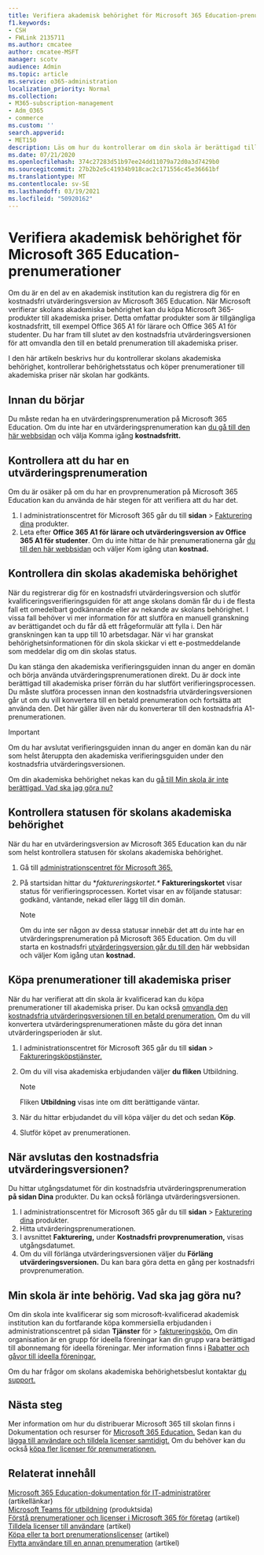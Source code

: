 ```yaml
---
title: Verifiera akademisk behörighet för Microsoft 365 Education-prenumerationer
f1.keywords:
- CSH
- FWLink 2135711
ms.author: cmcatee
author: cmcatee-MSFT
manager: scotv
audience: Admin
ms.topic: article
ms.service: o365-administration
localization_priority: Normal
ms.collection:
- M365-subscription-management
- Adm_O365
- commerce
ms.custom: ''
search.appverid:
- MET150
description: Läs om hur du kontrollerar om din skola är berättigad till den akademiska prissättningen av Microsoft 365 Education.
ms.date: 07/21/2020
ms.openlocfilehash: 374c27283d51b97ee24dd11079a72d0a3d7429b0
ms.sourcegitcommit: 27b2b2e5c41934b918cac2c171556c45e36661bf
ms.translationtype: MT
ms.contentlocale: sv-SE
ms.lasthandoff: 03/19/2021
ms.locfileid: "50920162"
---
```

# <a name="verify-academic-eligibility-for-microsoft-365-education-subscriptions"></a>Verifiera akademisk behörighet för Microsoft 365 Education-prenumerationer

Om du är en del av en akademisk institution kan du registrera dig för en kostnadsfri utvärderingsversion av Microsoft 365 Education. När Microsoft verifierar skolans akademiska behörighet kan du köpa Microsoft 365-produkter till akademiska priser. Detta omfattar produkter som är tillgängliga kostnadsfritt, till exempel Office 365 A1 för lärare och Office 365 A1 för studenter. Du har fram till slutet av den kostnadsfria utvärderingsversionen för att omvandla den till en betald prenumeration till akademiska priser.

I den här artikeln beskrivs hur du kontrollerar skolans akademiska behörighet, kontrollerar behörighetsstatus och köper prenumerationer till akademiska priser när skolan har godkänts.

## <a name="before-you-begin"></a>Innan du börjar

Du måste redan ha en utvärderingsprenumeration på Microsoft 365 Education. Om du inte har en utvärderingsprenumeration kan [du gå till den här webbsidan](https://www.microsoft.com/microsoft-365/academic/compare-office-365-education-plans?activetab=tab%3aprimaryr1) och välja Komma igång **kostnadsfritt.**

## <a name="verify-that-you-have-a-trial-subscription"></a>Kontrollera att du har en utvärderingsprenumeration

Om du är osäker på om du har en provprenumeration på Microsoft 365 Education kan du använda de här stegen för att verifiera att du har det.

1. I administrationscentret för Microsoft 365 går du till **sidan** \> <a href="https://go.microsoft.com/fwlink/p/?linkid=842054" target="_blank">Fakturering dina</a> produkter.
2. Leta efter **Office 365 A1 för lärare och utvärderingsversion** **av Office 365 A1 för studenter**. Om du inte hittar de här prenumerationerna går [du till den här webbsidan](https://www.microsoft.com/microsoft-365/academic/compare-office-365-education-plans?activetab=tab%3aprimaryr1) och väljer Kom igång utan **kostnad.**

## <a name="verify-your-schools-academic-eligibility"></a>Kontrollera din skolas akademiska behörighet

När du registrerar dig för en kostnadsfri utvärderingsversion och slutför kvalificeringsverifieringsguiden för att ange skolans domän får du i de flesta fall ett omedelbart godkännande eller av nekande av skolans behörighet. I vissa fall behöver vi mer information för att slutföra en manuell granskning av berättigandet och du får då ett frågeformulär att fylla i. Den här granskningen kan ta upp till 10 arbetsdagar. När vi har granskat behörighetsinformationen för din skola skickar vi ett e-postmeddelande som meddelar dig om din skolas status.

Du kan stänga den akademiska verifieringsguiden innan du anger en domän och börja använda utvärderingsprenumerationen direkt. Du är dock inte berättigad till akademiska priser förrän du har slutfört verifieringsprocessen. Du måste slutföra processen innan den kostnadsfria utvärderingsversionen går ut om du vill konvertera till en betald prenumeration och fortsätta att använda den. Det här gäller även när du konverterar till den kostnadsfria A1-prenumerationen.

> [!IMPORTANT]
> Om du har avslutat verifieringsguiden innan [](https://go.microsoft.com/fwlink/p/?linkid=2135255) du anger en domän kan du när som helst återuppta den akademiska verifieringsguiden under den kostnadsfria utvärderingsversionen.

Om din akademiska behörighet nekas kan du [gå till Min skola är inte berättigad. Vad ska jag göra nu?](#my-school-isnt-eligible-what-do-i-do-now)

## <a name="check-the-status-of-your-schools-academic-eligibility"></a>Kontrollera statusen för skolans akademiska behörighet

När du har en utvärderingsversion av Microsoft 365 Education kan du när som helst kontrollera statusen för skolans akademiska behörighet.

1. Gå till [administrationscentret för Microsoft 365.](https://go.microsoft.com/fwlink/p/?linkid=2024339)
2. På startsidan hittar du **faktureringskortet.\**
    **Faktureringskortet** visar status för verifieringsprocessen. Kortet visar en av följande statusar: godkänd, väntande, nekad eller lägg till din domän.

    > [!NOTE]
    > Om du inte ser någon av dessa statusar innebär det att du inte har en utvärderingsprenumeration på Microsoft 365 Education. Om du vill starta en kostnadsfri [utvärderingsversion går du till den](https://www.microsoft.com/microsoft-365/academic/compare-office-365-education-plans?activetab=tab%3aprimaryr1) här webbsidan och väljer Kom igång utan **kostnad.**

## <a name="buy-subscriptions-at-academic-prices"></a>Köpa prenumerationer till akademiska priser

När du har verifierat att din skola är kvalificerad kan du köpa prenumerationer till akademiska priser. Du kan också [omvandla den kostnadsfria utvärderingsversionen till en betald prenumeration.](../try-or-buy-microsoft-365.md) Om du vill konvertera utvärderingsprenumerationen måste du göra det innan utvärderingsperioden är slut.

1. I administrationscentret för Microsoft 365 går du till **sidan** \> <a href="https://go.microsoft.com/fwlink/p/?linkid=868433" target="_blank">Faktureringsköpstjänster.</a>
2. Om du vill visa akademiska erbjudanden väljer **du fliken** Utbildning.

    > [!NOTE]
    > Fliken **Utbildning** visas inte om ditt berättigande väntar.

3. När du hittar erbjudandet du vill köpa väljer du det och sedan **Köp**.
4. Slutför köpet av prenumerationen.

## <a name="when-does-my-free-trial-end"></a>När avslutas den kostnadsfria utvärderingsversionen?

Du hittar utgångsdatumet för din kostnadsfria utvärderingsprenumeration **på sidan Dina** produkter. Du kan också förlänga utvärderingsversionen.

1. I administrationscentret för Microsoft 365 går du till **sidan** \> <a href="https://go.microsoft.com/fwlink/p/?linkid=842054" target="_blank">Fakturering dina</a> produkter.
2. Hitta utvärderingsprenumerationen.
3. I avsnittet **Fakturering,** under **Kostnadsfri provprenumeration,** visas utgångsdatumet.
4. Om du vill förlänga utvärderingsversionen väljer du **Förläng utvärderingsversionen.** Du kan bara göra detta en gång per kostnadsfri provprenumeration.

## <a name="my-school-isnt-eligible-what-do-i-do-now"></a>Min skola är inte behörig. Vad ska jag göra nu?

Om din skola inte kvalificerar sig som microsoft-kvalificerad akademisk institution kan du fortfarande köpa kommersiella erbjudanden i administrationscentret på sidan **Tjänster** för \> <a href="https://go.microsoft.com/fwlink/p/?linkid=868433" target="_blank">faktureringsköp.</a> Om din organisation är en grupp för ideella föreningar kan din grupp vara berättigad till abonnemang för ideella föreningar. Mer information finns i [Rabatter och gåvor till ideella föreningar.](https://www.microsoft.com/nonprofits/eligibility)

Om du har frågor om skolans akademiska behörighetsbeslut kontaktar [du support.](../../admin/contact-support-for-business-products.md)

## <a name="next-steps"></a>Nästa steg

Mer information om hur du distribuerar Microsoft 365 till skolan finns i Dokumentation och resurser för [Microsoft 365 Education.](/microsoft-365/education/deploy/) Sedan kan du [lägga till användare och tilldela licenser samtidigt.](../../admin/add-users/add-users.md) Om du behöver kan du också [köpa fler licenser för prenumerationen.](../licenses/buy-licenses.md)

## <a name="related-content"></a>Relaterat innehåll

[Microsoft 365 Education-dokumentation för IT-administratörer](/education/itadmins) (artikellänkar)\
[Microsoft Teams för utbildning](https://microsoft.com/education/products/teams/default.aspx) (produktsida)\
[Förstå prenumerationer och licenser i Microsoft 365 för företag](../licenses/subscriptions-and-licenses.md) (artikel)\
[Tilldela licenser till användare](../../admin/manage/assign-licenses-to-users.md) (artikel)\
[Köpa eller ta bort prenumerationslicenser](../licenses/buy-licenses.md) (artikel)\
[Flytta användare till en annan prenumeration](move-users-different-subscription.md) (artikel)